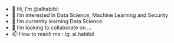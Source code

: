 - 👋 Hi, I’m @alhabibii
- 👀 I’m interested in Data Science, Machine Learning and Security
- 🌱 I’m currently learning Data Science
- 💞️ I’m looking to collaborate on ...
- 📫 How to reach me : ig: al.habibii

<!---
alhabibii/alhabibii is a ✨ special ✨ repository because its `README.md` (this file) appears on your GitHub profile.
You can click the Preview link to take a look at your changes.
--->
